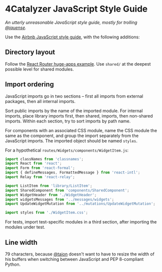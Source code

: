 # 4Catalyzer JavaScript Style Guide
_An utterly unreasonable JavaScript style guide, mostly for trolling [@jquense](https://github.com/jquense)._

Use the [Airbnb JavaScript style guide](https://github.com/airbnb/javascript), with the following additions:

## Directory layout

Follow the [React Router huge-apps example](https://github.com/reactjs/react-router/tree/master/examples/huge-apps). Use `shared/` at the deepest possible level for shared modules.

## Import ordering

JavaScript imports go in two sections – first all imports from external packages, then all internal imports.

Sort public imports by the name of the imported module. For internal imports, place library imports first, then shared, imports, then non-shared imports. Within each section, try to sort imports by path name.

For components with an associated CSS module, name the CSS module the same as the component, and group the import separately from the JavaScript imports. The imported object should be named `styles`.

For a hypothetical `routes/Widgets/components/WidgetItem.js`:

```js
import classNames from 'classnames';
import React from 'react';
import Form from 'react-formal';
import { defineMessages, FormattedMessage } from 'react-intl';
import Relay from 'react-relay';

import ListItem from 'library/ListItem';
import SharedComponent from 'components/SharedComponent';
import WidgetHeader from './WidgetHeader';
import widgetsMessages from '../messages/widgets';
import UpdateWidgetMutation from '../mutations/UpdateWidgetMutation';

import styles from './WidgetItem.css';
```

For tests, import test-specific modules in a third section, after importing the modules under test.

## Line width

79 characters, because [@taion](https://github.com/taion) doesn't want to have to resize the width of his buffers when switching between JavaScript and PEP 8-compliant Python.
